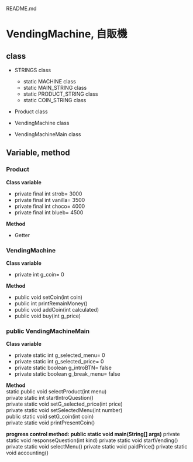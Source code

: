  README.md

# VendingMachine, 自販機

## class

- STRINGS class  
	- static MACHINE class  
	- static MAIN_STRING class  
	- static PRODUCT_STRING class  
	- static COIN_STRING class  

- Product class  

- VendingMachine class  

- VendingMachineMain class


## Variable, method

### Product  

**Class variable**
- private final int strob= 3000  
- private final int vanilla= 3500  
- private final int choco= 4000  
- private final int blueb= 4500  

**Method**
- Getter

### VendingMachine  

**Class variable**  
- private int g_coin= 0  

**Method**  
- public void setCoin(int coin)
- public int printRemainMoney()
- public void addCoin(int calculated)
- public void buy(int g_price)

### public VendingMachineMain

**Class variable**  
- private static int g_selected_menu= 0  
- private static int g_selected_price= 0  
- private static boolean g_introBTN= false  
- private static boolean g_break_menu= false  

**Method**  
static public void selectProduct(int menu)  
private static int startIntroQuestion()  
private static void setG_selected_price(int price)  
private static void setSelectedMenu(int number)  
public static void setG_coin(int coin)  
private static void printPresentCoin()  

**progress control method: public static void main(String[] args)**
private static void responseQuestion(int kind)
private static void startVending()
private static void selectMenu()
private static void paidPrice()
private static void accounting()
